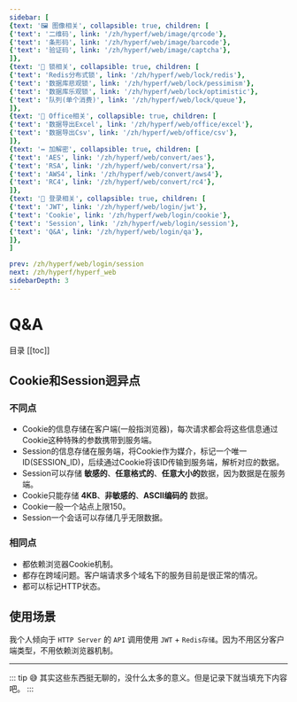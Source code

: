 ```yaml
---
sidebar: [
{text: '🖼 图像相关', collapsible: true, children: [
{'text': '二维码', link: '/zh/hyperf/web/image/qrcode'},
{'text': '条形码', link: '/zh/hyperf/web/image/barcode'},
{'text': '验证码', link: '/zh/hyperf/web/image/captcha'},
]},
{text: '🔐 锁相关', collapsible: true, children: [
{'text': 'Redis分布式锁', link: '/zh/hyperf/web/lock/redis'},
{'text': '数据库悲观锁', link: '/zh/hyperf/web/lock/pessimism'},
{'text': '数据库乐观锁', link: '/zh/hyperf/web/lock/optimistic'},
{'text': '队列(单个消费)', link: '/zh/hyperf/web/lock/queue'},
]},
{text: '🏢 Office相关', collapsible: true, children: [
{'text': '数据导出Excel', link: '/zh/hyperf/web/office/excel'},
{'text': '数据导出Csv', link: '/zh/hyperf/web/office/csv'},
]},
{text: '↔️ 加解密', collapsible: true, children: [
{'text': 'AES', link: '/zh/hyperf/web/convert/aes'},
{'text': 'RSA', link: '/zh/hyperf/web/convert/rsa'},
{'text': 'AWS4', link: '/zh/hyperf/web/convert/aws4'},
{'text': 'RC4', link: '/zh/hyperf/web/convert/rc4'},
]},
{text: '🍪 登录相关', collapsible: true, children: [
{'text': 'JWT', link: '/zh/hyperf/web/login/jwt'},
{'text': 'Cookie', link: '/zh/hyperf/web/login/cookie'},
{'text': 'Session', link: '/zh/hyperf/web/login/session'},
{'text': 'Q&A', link: '/zh/hyperf/web/login/qa'},
]},
]

prev: /zh/hyperf/web/login/session
next: /zh/hyperf/hyperf_web
sidebarDepth: 3
---
```


# Q&A

目录
[[toc]]

## Cookie和Session迥异点

### 不同点
- Cookie的信息存储在客户端(一般指浏览器)，每次请求都会将这些信息通过Cookie这种特殊的参数携带到服务端。
- Session的信息存储在服务端，将Cookie作为媒介，标记一个唯一ID(SESSION_ID)，后续通过Cookie将该ID传输到服务端，解析对应的数据。
- Session可以存储 **敏感的**、**任意格式的**、**任意大小的**数据，因为数据是在服务端。
- Cookie只能存储 **4KB**、**非敏感的**、**ASCII编码的** 数据。
- Cookie一般一个站点上限150。
- Session一个会话可以存储几乎无限数据。

### 相同点

- 都依赖浏览器Cookie机制。
- 都存在跨域问题。客户端请求多个域名下的服务目前是很正常的情况。
- 都可以标记HTTP状态。

## 使用场景

我个人倾向于 `HTTP Server` 的 `API` 调用使用 `JWT` + `Redis存储`。因为不用区分客户端类型，不用依赖浏览器机制。

---

::: tip 😅
其实这些东西挺无聊的，没什么太多的意义。但是记录下就当填充下内容吧。
:::
